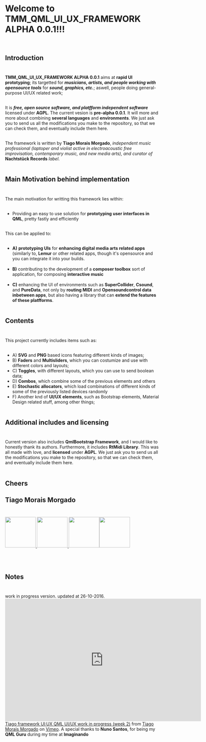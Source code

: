 # Welcome to **TMM_QML_UI_UX_FRAMEWORK ALPHA 0.0.1**!!! <br/><br/>

## Introduction <br/><br/>

**TMM_QML_UI_UX_FRAMEWORK ALPHA 0.0.1** aims at **rapid UI prototyping**; its targetted for ***musicians, artists, and people working with opensource tools*** for ***sound, graphics, etc.***; aswell, people doing general-purpose UI/UX related work;<br/><br/>

It is ***free, open source software, and platfform independent software*** licensed under **AGPL**. The current vesion is **pre-alpha 0.0.1**. It will more and more about combining **several languages** and **environments**. We just ask you to send us all the modifications you make to the repository, so that we can check them, and eventually include them here.<br/><br/>

The framework is written by **Tiago Morais Morgado**, *independent music professional (laptoper and violist active in electroacoustic free improvisation, contemporary music, and new media arts), and curator of* **Nachtstück Records** *label*.<br/><br/>

## Main Motivation behind implementation <br/><br/>

The main motivation for writting this framework lies within: <br/><br/>

-	Providing an easy to use solution for **prototyping user interfaces in QML**, pretty fastly and efficiently <br/><br/>

This can be applied to: <br/><br/>

-	**A)** **prototyping UIs** for **enhancing digital media arts related apps** (similarly to, **Lemur** or other related apps, though it's opensource and you can integrate it into your builds. <br/><br/>
-	**B)** contributing to the development of a **composer toolbox** sort of application, for composing **interactive music**<br/><br/>
-	**C)** enhancing the UI of environments such as **SuperCollider**, **Csound**, and **PureData**, not only by **routing MIDI** and **Opensoundcontrol data inbetween apps**, but also having a library that can **extend the features of these platfforms**. <br/><br/>

## Contents <br/><br/>

This project currently includes items such as: <br/><br/>

- A) **SVG** and **PNG** based icons featuring different kinds of images;
-	B) **Faders** and **Multisliders**, which you can costumize and use with different colors and layouts; <br/>
-	C) **Toggles**, with different layouts, which you can use to send boolean data; <br/>
- D) **Combos**, which combine some of the previous elements and others <br/>
- E) **Stochastic allocators**, which  load combinations of different kinds of some of the previously listed devices randomly<br/>
-	F) Another knd of **UI/UX elements**, such as Bootstrap elements, Material Design related stuff, among other things; <br/><br/>

## Additional includes and licensing <br/><br/>

Current version also includes **QmlBootstrap Framework**, and I would like to honestly thank its authors. Furthermore, it includes **RtMidi Library**. This was all made with love, and **licensed** under **AGPL**. We just ask you to send us all the modifications you make to the repository, so that we can check them, and eventually include them here. <br/><br/>

## **Cheers**<br/>
## **Tiago Morais Morgado** <br/><br/>

<img src="https://avatars0.githubusercontent.com/u/7303598?v=3&s=460" height="100" width="100"><a href="https://www.qt.io">
<img src="https://lh3.googleusercontent.com/-m0H-wPtVGFU/AAAAAAAAAAI/AAAAAAAAAAA/-RgbUQZx4Ck/s128-c-k/photo.jpg" height="100" width="100"><a href="https://www.qt.io">
</a><img src="http://www.zoomdigital.com.br/img/2011/02/qtcreator.png" height="100" width="100"><a href="https://www.qt.io"></a></img><img src="http://zfoneproject.com/images/logos/agplv3-584x235.png" height="100" width="100"><img><br/><br/><br/><br/>


## Notes <br/><br/>

work in progress version. updated at 26-10-2016. <iframe src="https://player.vimeo.com/video/188973909" width="640" height="400" frameborder="0" webkitallowfullscreen mozallowfullscreen allowfullscreen></iframe><a href="https://vimeo.com/188973909">Tiago framework UI:UX QML UI/UX work in progress (week 2)</a> from <a href="https://vimeo.com/tiagomoraismorgado">Tiago Morais Morgado</a> on <a href="https://vimeo.com">Vimeo</a>. A special thanks to **Nuno Santos**, for being my **QML Guru** during my time at **Imaginando**<br/>

			
